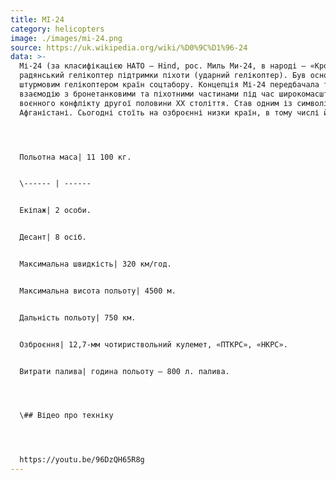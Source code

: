 ```yaml
---
title: МІ-24
category: helicopters
image: ./images/mi-24.png
source: https://uk.wikipedia.org/wiki/%D0%9C%D1%96-24
data: >-
  Мі-24 (за класифікацією НАТО — Hind, рос. Миль Ми-24, в народі — «Крокодил») —
  радянський гелікоптер підтримки піхоти (ударний гелікоптер). Був основним
  штурмовим гелікоптером країн соцтабору. Концепція Мі-24 передбачала тісну
  взаємодію з бронетанковими та піхотними частинами під час широкомасштабного
  воєнного конфлікту другої половини XX століття. Став одним із символів Війни в
  Афганістані. Сьогодні стоїть на озброєнні низки країн, в тому числі й України.




  Польотна маса| 11 100 кг.


  \------ | ------


  Екіпаж| 2 особи.


  Десант| 8 осіб.


  Максимальна швидкість| 320 км/год.


  Максимальна висота польоту| 4500 м.


  Дальність польоту| 750 км.


  Озброєння| 12,7-мм чотириствольний кулемет, «ПТКРС», «НКРС».


  Витрати палива| година польоту — 800 л. палива.




  \## Відео про техніку




  https://youtu.be/96DzQH65R8g
---
```

